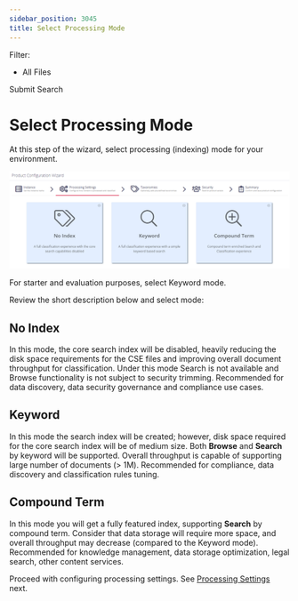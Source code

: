 ```yaml
---
sidebar_position: 3045
title: Select Processing Mode
---
```


Filter: 

* All Files

Submit Search

# Select Processing Mode

At this step of the wizard, select processing (indexing) mode for your environment.

![](../../../../../../static/images/DataClassification_5.7/Content/Resources/Images/Processing_modes.png)

For starter and evaluation purposes, select Keyword mode.

Review the short description below and select mode:

## No Index

In this mode, the core search index will be disabled, heavily reducing the disk space requirements for the CSE files and improving overall document throughput for classification. Under this mode Search is not available and Browse functionality is not subject to security trimming. Recommended for data discovery, data security governance and compliance use cases.

## Keyword

In this mode the search index will be created; however, disk space required for the core search index will be of medium size. Both **Browse** and **Search** by keyword will be supported. Overall throughput is capable of supporting large number of documents (> 1M). Recommended for compliance, data discovery and classification rules tuning.

## Compound Term

In this mode you will get a fully featured index, supporting **Search** by compound term. Consider that data storage will require more space, and overall throughput may decrease (compared to the Keyword mode). Recommended for knowledge management, data storage optimization, legal search, other content services.

Proceed with configuring processing settings. See [Processing Settings](ProcessingSettings) next.